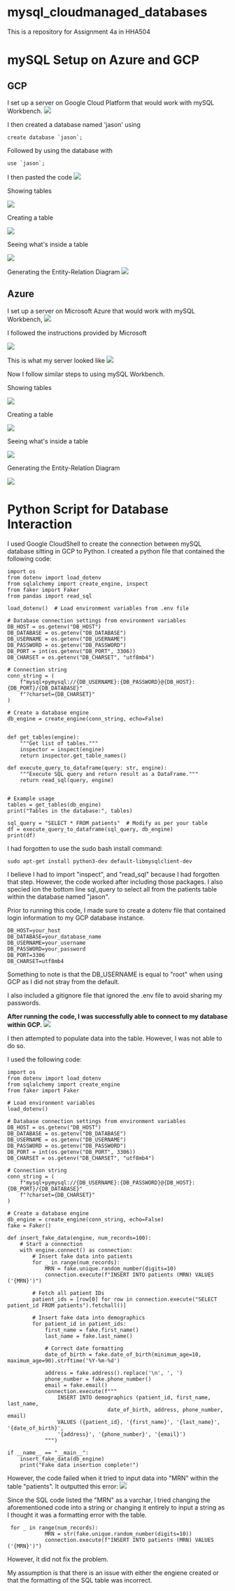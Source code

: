 # mysql_cloudmanaged_databases
This is a repository for Assignment 4a in HHA504

# mySQL Setup on Azure and GCP
## GCP

I set up a server on Google Cloud Platform that would work with mySQL Workbench. 
![](https://github.com/jas-tang/mysql_cloudmanaged_databases/blob/main/images/google1.png)

I then created a database named 'jason' using
```
create database `jason`;
```
Followed by using the database with
```
use `jason`;
```
I then pasted the code 
![](https://github.com/jas-tang/mysql_cloudmanaged_databases/blob/main/images/azure4.JPG)

Showing tables

![](https://github.com/jas-tang/mysql_cloudmanaged_databases/blob/main/images/azure5.JPG)

Creating a table

![](https://github.com/jas-tang/mysql_cloudmanaged_databases/blob/main/images/mysql1.JPG)

Seeing what's inside a table

![](https://github.com/jas-tang/mysql_cloudmanaged_databases/blob/main/images/azure7.JPG)

Generating the Entity-Relation Diagram
![](https://github.com/jas-tang/mysql_cloudmanaged_databases/blob/main/images/azure6.JPG)

## Azure

I set up a server on Microsoft Azure that would work with mySQL Workbench,
![](https://github.com/jas-tang/mysql_cloudmanaged_databases/blob/main/images/azure1.JPG)

I followed the instructions provided by Microsoft

![](https://github.com/jas-tang/mysql_cloudmanaged_databases/blob/main/images/azure2.JPG)

This is what my server looked like
![](https://github.com/jas-tang/mysql_cloudmanaged_databases/blob/main/images/azure3.png)

Now I follow similar steps to using mySQL Workbench.

Showing tables

![](https://github.com/jas-tang/mysql_cloudmanaged_databases/blob/main/images/azure5.JPG)

Creating a table

![](https://github.com/jas-tang/mysql_cloudmanaged_databases/blob/main/images/mysql1.JPG)

Seeing what's inside a table

![](https://github.com/jas-tang/mysql_cloudmanaged_databases/blob/main/images/azure7.JPG)


Generating the Entity-Relation Diagram

![](https://github.com/jas-tang/mysql_cloudmanaged_databases/blob/main/images/mysql2.JPG)

# Python Script for Database Interaction

I used Google CloudShell to create the connection between mySQL database sitting in GCP to Python. I created a python file that contained the following code: 
```
import os
from dotenv import load_dotenv
from sqlalchemy import create_engine, inspect
from faker import Faker
from pandas import read_sql

load_dotenv()  # Load environment variables from .env file

# Database connection settings from environment variables
DB_HOST = os.getenv("DB_HOST")
DB_DATABASE = os.getenv("DB_DATABASE")
DB_USERNAME = os.getenv("DB_USERNAME")
DB_PASSWORD = os.getenv("DB_PASSWORD")
DB_PORT = int(os.getenv("DB_PORT", 3306))
DB_CHARSET = os.getenv("DB_CHARSET", "utf8mb4")

# Connection string
conn_string = (
    f"mysql+pymysql://{DB_USERNAME}:{DB_PASSWORD}@{DB_HOST}:{DB_PORT}/{DB_DATABASE}"
    f"?charset={DB_CHARSET}"
)

# Create a database engine
db_engine = create_engine(conn_string, echo=False)


def get_tables(engine):
    """Get list of tables."""
    inspector = inspect(engine)
    return inspector.get_table_names()

def execute_query_to_dataframe(query: str, engine):
    """Execute SQL query and return result as a DataFrame."""
    return read_sql(query, engine)


# Example usage
tables = get_tables(db_engine)
print("Tables in the database:", tables)

sql_query = "SELECT * FROM patients"  # Modify as per your table
df = execute_query_to_dataframe(sql_query, db_engine)
print(df)
```
I had forgotten to use the sudo bash install command:
```
sudo apt-get install python3-dev default-libmysqlclient-dev
```
I believe I had to import "inspect", and "read_sql" because I had forgotten that step. However, the code worked after including those packages. 
I also specied ion the bottom line sql_query to select all from the patients table within the database named "jason". 

Prior to running this code, I made sure to create a dotenv file that contained login information to my GCP database instance.
```
DB_HOST=your_host
DB_DATABASE=your_database_name
DB_USERNAME=your_username
DB_PASSWORD=your_password
DB_PORT=3306
DB_CHARSET=utf8mb4
```
Something to note is that the DB_USERNAME is equal to "root" when using GCP as I did not stray from the default. 

I also included a gitignore file that ignored the .env file to avoid sharing my passwords. 

**After running the code, I was successfully able to connect to my database within GCP.**
![](https://github.com/jas-tang/mysql_cloudmanaged_databases/blob/main/images/results.png)

I then attempted to populate data into the table. However, I was not able to do so. 

I used the following code:
```
import os
from dotenv import load_dotenv
from sqlalchemy import create_engine
from faker import Faker

# Load environment variables
load_dotenv()

# Database connection settings from environment variables
DB_HOST = os.getenv("DB_HOST")
DB_DATABASE = os.getenv("DB_DATABASE")
DB_USERNAME = os.getenv("DB_USERNAME")
DB_PASSWORD = os.getenv("DB_PASSWORD")
DB_PORT = int(os.getenv("DB_PORT", 3306))
DB_CHARSET = os.getenv("DB_CHARSET", "utf8mb4")

# Connection string
conn_string = (
    f"mysql+pymysql://{DB_USERNAME}:{DB_PASSWORD}@{DB_HOST}:{DB_PORT}/{DB_DATABASE}"
    f"?charset={DB_CHARSET}"
)

# Create a database engine
db_engine = create_engine(conn_string, echo=False)
fake = Faker()

def insert_fake_data(engine, num_records=100):
    # Start a connection
    with engine.connect() as connection:
        # Insert fake data into patients
        for _ in range(num_records):
            MRN = fake.unique.random_number(digits=10)
            connection.execute(f"INSERT INTO patients (MRN) VALUES ('{MRN}')")
        
        # Fetch all patient IDs
        patient_ids = [row[0] for row in connection.execute("SELECT patient_id FROM patients").fetchall()]
        
        # Insert fake data into demographics
        for patient_id in patient_ids:
            first_name = fake.first_name()
            last_name = fake.last_name()
            
            # Correct date formatting
            date_of_birth = fake.date_of_birth(minimum_age=10, maximum_age=90).strftime('%Y-%m-%d')
            
            address = fake.address().replace('\n', ', ')
            phone_number = fake.phone_number()
            email = fake.email()
            connection.execute(f"""
                INSERT INTO demographics (patient_id, first_name, last_name,
                                date_of_birth, address, phone_number, email)
                VALUES ({patient_id}, '{first_name}', '{last_name}', '{date_of_birth}', 
                '{address}', '{phone_number}', '{email}') 
            """)

if __name__ == "__main__":
    insert_fake_data(db_engine)
    print("Fake data insertion complete!")
```
However, the code failed when it tried to input data into "MRN" within the table "patients". It outputted this error: 
![](https://github.com/jas-tang/mysql_cloudmanaged_databases/blob/main/images/error.png)

Since the SQL code listed the "MRN" as a varchar, I tried changing the aforementioned code into a string or changing it entirely to input a string as I thought it was a formatting error with the table. 
```
 for _ in range(num_records):
            MRN = str(fake.unique.random_number(digits=10))
            connection.execute(f"INSERT INTO patients (MRN) VALUES ('{MRN}')")
```
However, it did not fix the problem.

My assumption is that there is an issue with either the engiene created or that the formatting of the SQL table was incorrect. 









